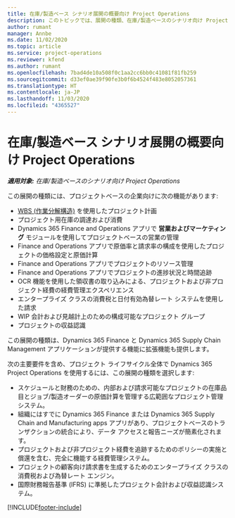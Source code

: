 ```yaml
---
title: 在庫/製造ベース シナリオ展開の概要向け Project Operations
description: このトピックでは、展開の種類、在庫/製造ベースのシナリオ向け Project Operations について説明します。
author: rumant
manager: Annbe
ms.date: 11/02/2020
ms.topic: article
ms.service: project-operations
ms.reviewer: kfend
ms.author: rumant
ms.openlocfilehash: 7bad4de10a508f0c1aa2cc6bb0c41081f81fb259
ms.sourcegitcommit: d33ef0ae39f90fe3b0f6b4524f483e8052057361
ms.translationtype: HT
ms.contentlocale: ja-JP
ms.lasthandoff: 11/03/2020
ms.locfileid: "4365527"
---
```

# <a name="project-operations-for-stockedproduction-based-scenarios-deployment-overview"></a>在庫/製造ベース シナリオ展開の概要向け Project Operations

_**適用対象:** 在庫/製造ベースのシナリオ向け Project Operations_


この展開の種類には、プロジェクトベースの企業向けに次の機能があります:

- [WBS (作業分解構造)](work-breakdown-structures.md) を使用したプロジェクト計画
- プロジェクト用在庫の調達および消費
- Dynamics 365 Finance and Operations アプリで **営業およびマーケティング** モジュールを使用してプロジェクトベースの営業の管理
- Finance and Operations アプリで原価率と請求率の構成を使用したプロジェクトの価格設定と原価計算
- Finance and Operations アプリでプロジェクトのリソース管理
- Finance and Operations アプリでプロジェクトの進捗状況と時間追跡
- OCR 機能を使用した領収書の取り込みによる、プロジェクトおよび非プロジェクト経費の経費管理エクスペリエンス
- エンタープライズ クラスの消費税と日付有効為替レート システムを使用した請求
- WIP 会計および見越計上のための構成可能なプロジェクト グループ
- プロジェクトの収益認識

この展開の種類は、Dynamics 365 Finance と Dynamics 365 Supply Chain Management アプリケーションが提供する機能に拡張機能も提供します。

次の主要要件を含め、プロジェクト ライフサイクル全体で Dynamics 365 Project Operations を使用するには、この展開の種類を選択します:

- スケジュールと財務のための、内部および請求可能なプロジェクトの在庫品目とジョブ/製造オーダーの原価計算を管理する広範囲なプロジェクト管理システム。
- 組織にはすでに Dynamics 365 Finance または Dynamics 365 Supply Chain and Manufacturing apps アプリがあり、プロジェクトベースのトランザクションの統合により、データ アクセスと報告ニーズが簡素化されます。
- プロジェクトおよび非プロジェクト経費を追跡するためのポリシーの実施と償還を含む、完全に機能する経費管理システム。
- プロジェクトの顧客向け請求書を生成するためのエンタープライズ クラスの消費税および為替レート エンジン。
- 国際財務報告基準 (IFRS) に準拠したプロジェクト会計および収益認識システム。



[!INCLUDE[footer-include](../includes/footer-banner.md)]